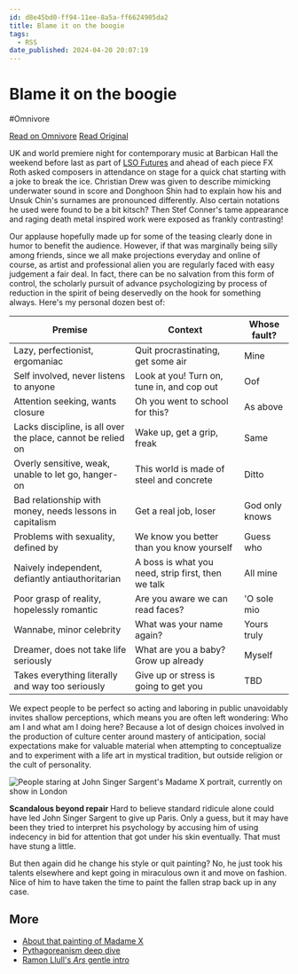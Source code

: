 ```yaml
---
id: d8e45bd0-ff94-11ee-8a5a-ff6624905da2
title: Blame it on the boogie
tags:
  - RSS
date_published: 2024-04-20 20:07:19
---
```


# Blame it on the boogie
#Omnivore

[Read on Omnivore](https://omnivore.app/me/blame-it-on-the-boogie-18efed7964e)
[Read Original](https://thewhodidthis.com/blame-it-on-the-boogie/)



UK and world premiere night for contemporary music at Barbican Hall the weekend before last as part of [LSO Futures](https:&#x2F;&#x2F;www.lso.co.uk&#x2F;whats-on&#x2F;the-music-of-tomorrow-lso-futures&#x2F;) and ahead of each piece FX Roth asked composers in attendance on stage for a quick chat starting with a joke to break the ice. Christian Drew was given to describe mimicking underwater sound in score and Donghoon Shin had to explain how his and Unsuk Chin&#39;s surnames are pronounced differently. Also certain notations he used were found to be a bit kitsch? Then Stef Conner&#39;s tame appearance and raging death metal inspired work were exposed as frankly contrasting!

Our applause hopefully made up for some of the teasing clearly done in humor to benefit the audience. However, if that was marginally being silly among friends, since we all make projections everyday and online of course, as artist and professional alien you are regularly faced with easy judgement a fair deal. In fact, there can be no salvation from this form of control, the scholarly pursuit of advance psychologizing by process of reduction in the spirit of being deservedly on the hook for something always. Here&#39;s my personal dozen best of:

| Premise                                                      | Context                                            | Whose fault?   |
| ------------------------------------------------------------ | -------------------------------------------------- | -------------- |
| Lazy, perfectionist, ergomaniac                              | Quit procrastinating, get some air                 | Mine           |
| Self involved, never listens to anyone                       | Look at you! Turn on, tune in, and cop out         | Oof            |
| Attention seeking, wants closure                             | Oh you went to school for this?                    | As above       |
| Lacks discipline, is all over the place, cannot be relied on | Wake up, get a grip, freak                         | Same           |
| Overly sensitive, weak, unable to let go, hanger-on          | This world is made of steel and concrete           | Ditto          |
| Bad relationship with money, needs lessons in capitalism     | Get a real job, loser                              | God only knows |
| Problems with sexuality, defined by                          | We know you better than you know yourself          | Guess who      |
| Naively independent, defiantly antiauthoritarian             | A boss is what you need, strip first, then we talk | All mine       |
| Poor grasp of reality, hopelessly romantic                   | Are you aware we can read faces?                   | &#39;O sole mio    |
| Wannabe, minor celebrity                                     | What was your name again?                          | Yours truly    |
| Dreamer, does not take life seriously                        | What are you a baby? Grow up already               | Myself         |
| Takes everything literally and way too seriously             | Give up or stress is going to get you              | TBD            |

We expect people to be perfect so acting and laboring in public unavoidably invites shallow perceptions, which means you are often left wondering: Who am I and what am I doing here? Because a lot of design choices involved in the production of culture center around mastery of anticipation, social expectations make for valuable material when attempting to conceptualize and to experiment with a life art in mystical tradition, but outside religion or the cult of personality.

![People staring at John Singer Sargent&#39;s Madame X portrait, currently on show in London](https:&#x2F;&#x2F;proxy-prod.omnivore-image-cache.app&#x2F;360x360,sWLP6Ob6fpTzLcW68xhe-z-l03A7VGTM--1xGX0P1vuk&#x2F;https:&#x2F;&#x2F;thewhodidthis.com&#x2F;blame-it-on-the-boogie&#x2F;madame-x.jpg) 

**Scandalous beyond repair** Hard to believe standard ridicule alone could have led John Singer Sargent to give up Paris. Only a guess, but it may have been they tried to interpret his psychology by accusing him of using indecency in bid for attention that got under his skin eventually. That must have stung a little.

But then again did he change his style or quit painting? No, he just took his talents elsewhere and kept going in miraculous own it and move on fashion. Nice of him to have taken the time to paint the fallen strap back up in any case.

## More

* [About that painting of Madame X](https:&#x2F;&#x2F;www.metmuseum.org&#x2F;art&#x2F;collection&#x2F;search&#x2F;12127)
* [Pythagoreanism deep dive](https:&#x2F;&#x2F;plato.stanford.edu&#x2F;entries&#x2F;pythagoreanism&#x2F;)
* [Ramon Llull&#39;s _Ars_ gentle intro](https:&#x2F;&#x2F;www.cccb.org&#x2F;en&#x2F;exhibitions&#x2F;file&#x2F;the-thinking-machine&#x2F;223672)